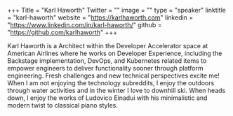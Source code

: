 +++
Title = "Karl Haworth"
Twitter = ""
image = ""
type = "speaker"
linktitle = "karl-haworth"
website = "https://karlhaworth.com"
linkedin = "https://www.linkedin.com/in/karl-haworth/"
github = "https://github.com/karlhaworth"
+++

Karl Haworth is a Architect within the Developer Accelerator space at American Airlines where he works on Developer Experience, including the Backstage implementation, DevOps, and Kubernetes related items to empower engineers to deliver functionality sooner through platform engineering. Fresh challenges and new technical perspectives excite me! When I am not enjoying the technology subreddits, I enjoy the outdoors through water activities and in the winter I love to downhill ski. When heads down, I enjoy the works of Ludovico Einadui with his minimalistic and modern twist to classical piano styles.
